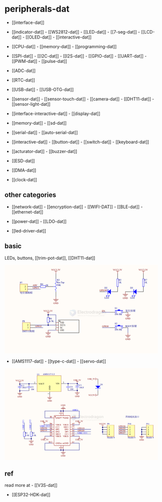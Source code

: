 
# peripherals-dat




- [[interface-dat]]

- [[indicator-dat]] - [[WS2812-dat]] - [[LED-dat]] - [[7-seg-dat]] - [[LCD-dat]] - [[OLED-dat]] - [[interactive-dat]]


- [[CPU-dat]] - [[memory-dat]] - [[programming-dat]]

- [[SPI-dat]] - [[I2C-dat]] - [[I2S-dat]] - [[GPIO-dat]] - [[UART-dat]] - [[PWM-dat]] - [[pulse-dat]]

- [[ADC-dat]]

- [[RTC-dat]]

- [[USB-dat]] - [[USB-OTG-dat]]

- [[sensor-dat]] - [[sensor-touch-dat]] - [[camera-dat]] - [[DHT11-dat]] - [[sensor-light-dat]]

- [[interface-interactive-dat]] - [[display-dat]]

- [[memory-dat]] - [[sd-dat]]

- [[serial-dat]] - [[auto-serial-dat]]

- [[interactive-dat]] - [[button-dat]] - [[switch-dat]] - [[keyboard-dat]]

- [[acturator-dat]] - [[buzzer-dat]]

- [[ESD-dat]]

- [[DMA-dat]]

- [[clock-dat]]

## other categories

- [[network-dat]] - [[encryption-dat]] - [[WIFI-DAT]] - [[BLE-dat]] - [[ethernet-dat]]

- [[power-dat]] - [[LDO-dat]]

- [[led-driver-dat]]


## basic 

LEDs, buttons, [[trim-pot-dat]], [[DHT11-dat]] 


![](2025-10-08-13-48-32.png)

- [[AMS1117-dat]] - [[type-c-dat]] - [[servo-dat]]

![](2025-10-08-13-49-04.png)


## ref 

read more at - [[V3S-dat]]

- [[ESP32-HDK-dat]]